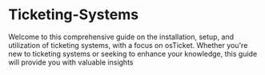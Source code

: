 # Ticketing-Systems
 Welcome to this comprehensive guide on the installation, setup, and utilization of ticketing systems, with a focus on osTicket. Whether you're new to ticketing systems or seeking to enhance your knowledge, this guide will provide you with valuable insights
